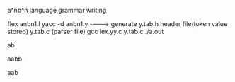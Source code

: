 a^nb^n language grammar writing

flex anbn1.l
yacc -d anbn1.y ----> generate y.tab.h header file(token value stored) y.tab.c (parser file)
gcc lex.yy.c y.tab.c
./a.out

ab

aabb

aab
